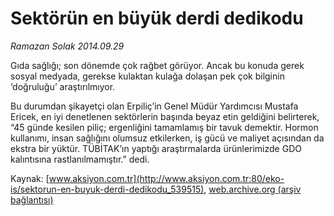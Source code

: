 # Sektörün en büyük derdi dedikodu

*Ramazan Solak 2014.09.29*

<div class="pNewsDetailMainContent" itemprop="articleBody">
 <p>
  Gıda sağlığı; son dönemde çok rağbet görüyor. Ancak bu konuda gerek sosyal medyada, gerekse kulaktan kulağa dolaşan pek çok bilginin ‘doğruluğu’ araştırılmıyor.
 </p>
 <p>
  Bu durumdan şikayetçi olan Erpiliç’in Genel Müdür Yardımcısı Mustafa Ericek, en iyi denetlenen sektörlerin başında beyaz etin geldiğini belirterek, “45 günde kesilen piliç; ergenliğini tamamlamış bir tavuk demektir. Hormon kullanımı, insan sağlığını olumsuz etkilerken, iş gücü ve maliyet açısından da ekstra bir yüktür. TÜBİTAK’ın yaptığı araştırmalarda ürünlerimizde GDO kalıntısına rastlanılmamıştır.” dedi.
 </p>
</div>


Kaynak: [www.aksiyon.com.tr](http://www.aksiyon.com.tr:80/eko-is/sektorun-en-buyuk-derdi-dedikodu_539515), [web.archive.org (arşiv bağlantısı)](http://web.archive.org/web/20150627184610/http://www.aksiyon.com.tr:80/eko-is/sektorun-en-buyuk-derdi-dedikodu_539515)
